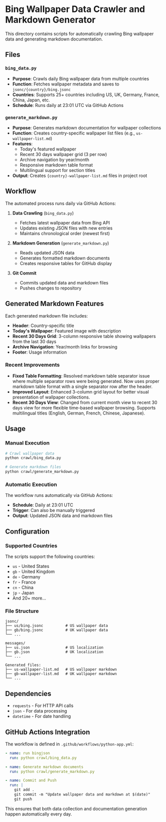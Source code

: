 # Bing Wallpaper Data Crawler and Markdown Generator

This directory contains scripts for automatically crawling Bing wallpaper data and generating markdown documentation.

## Files

### `bing_data.py`
- **Purpose**: Crawls daily Bing wallpaper data from multiple countries
- **Function**: Fetches wallpaper metadata and saves to `jsonc/{country}/bing.jsonc`
- **Countries**: Supports 25+ countries including US, UK, Germany, France, China, Japan, etc.
- **Schedule**: Runs daily at 23:01 UTC via GitHub Actions

### `generate_markdown.py`
- **Purpose**: Generates markdown documentation for wallpaper collections
- **Function**: Creates country-specific wallpaper list files (e.g., `us-wallpaper-list.md`)
- **Features**:
  - Today's featured wallpaper
  - Recent 30 days wallpaper grid (3 per row)
  - Archive navigation by year/month
  - Responsive markdown table format
  - Multilingual support for section titles
- **Output**: Creates `{country}-wallpaper-list.md` files in project root

## Workflow

The automated process runs daily via GitHub Actions:

1. **Data Crawling** (`bing_data.py`)
   - Fetches latest wallpaper data from Bing API
   - Updates existing JSON files with new entries
   - Maintains chronological order (newest first)

2. **Markdown Generation** (`generate_markdown.py`)
   - Reads updated JSON data
   - Generates formatted markdown documents
   - Creates responsive tables for GitHub display

3. **Git Commit**
   - Commits updated data and markdown files
   - Pushes changes to repository

## Generated Markdown Features

Each generated markdown file includes:

- **Header**: Country-specific title
- **Today's Wallpaper**: Featured image with description
- **Recent 30 Days Grid**: 3-column responsive table showing wallpapers from the last 30 days
- **Archive Navigation**: Year/month links for browsing
- **Footer**: Usage information

### Recent Improvements

- **Fixed Table Formatting**: Resolved markdown table separator issue where multiple separator rows were being generated. Now uses proper markdown table format with a single separator row after the header.
- **Improved Layout**: Enhanced 3-column grid layout for better visual presentation of wallpaper collections.
- **Recent 30 Days View**: Changed from current month view to recent 30 days view for more flexible time-based wallpaper browsing. Supports multilingual titles (English, German, French, Chinese, Japanese).

## Usage

### Manual Execution

```bash
# Crawl wallpaper data
python crawl/bing_data.py

# Generate markdown files
python crawl/generate_markdown.py
```

### Automatic Execution

The workflow runs automatically via GitHub Actions:
- **Schedule**: Daily at 23:01 UTC
- **Trigger**: Can also be manually triggered
- **Output**: Updated JSON data and markdown files

## Configuration

### Supported Countries

The scripts support the following countries:

- `us` - United States
- `gb` - United Kingdom  
- `de` - Germany
- `fr` - France
- `cn` - China
- `jp` - Japan
- And 20+ more...

### File Structure

```
jsonc/
├── us/bing.jsonc          # US wallpaper data
├── gb/bing.jsonc          # UK wallpaper data
└── ...

messages/
├── us.json                # US localization
├── gb.json                # UK localization
└── ...

Generated files:
├── us-wallpaper-list.md   # US wallpaper markdown
├── gb-wallpaper-list.md   # UK wallpaper markdown
└── ...
```

## Dependencies

- `requests` - For HTTP API calls
- `json` - For data processing
- `datetime` - For date handling

## GitHub Actions Integration

The workflow is defined in `.github/workflows/python-app.yml`:

```yaml
- name: run bingjson
  run: python crawl/bing_data.py

- name: Generate markdown documents  
  run: python crawl/generate_markdown.py

- name: Commit and Push
  run: |
    git add .
    git commit -m "Update wallpaper data and markdown at $(date)"
    git push
```

This ensures that both data collection and documentation generation happen automatically every day.